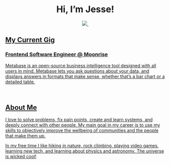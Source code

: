 <h1 align="center"> Hi, I’m Jesse! </h1>

<p align='center'>
  
  <a href="https://www.linkedin.com/in/jessesdevaney/">
    <img src="https://img.shields.io/badge/linkedin-%230077B5.svg?&style=for-the-badge&logo=linkedin&logoColor=white"
  </a>&nbsp;
  
</p>
  
<h2> My Current Gig </h2>
<h3> Frontend Software Engineer @ Moonrise </h3>

Metabase is an open-source business intelligence tool designed with all users in mind. Metabase lets you ask questions about your data, and displays answers in formats that make sense, whether that’s a bar chart or a detailed table.


<br>
<h2> About Me </h2>

I love to solve problems, fix pain points, create and learn systems, and deeply connect with other people. My main goal in my career is to use my skills to objectively improve the wellbeing of communities and the people that make them up.

In my free time I like hiking in nature, rock climbing, playing video games, learning new tech, and learning about physics and astronomy. The universe is wicked cool!



<!---
JesseSDevaney/JesseSDevaney is a ✨ special ✨ repository because its `README.md` (this file) appears on your GitHub profile.
You can click the Preview link to take a look at your changes.
--->
